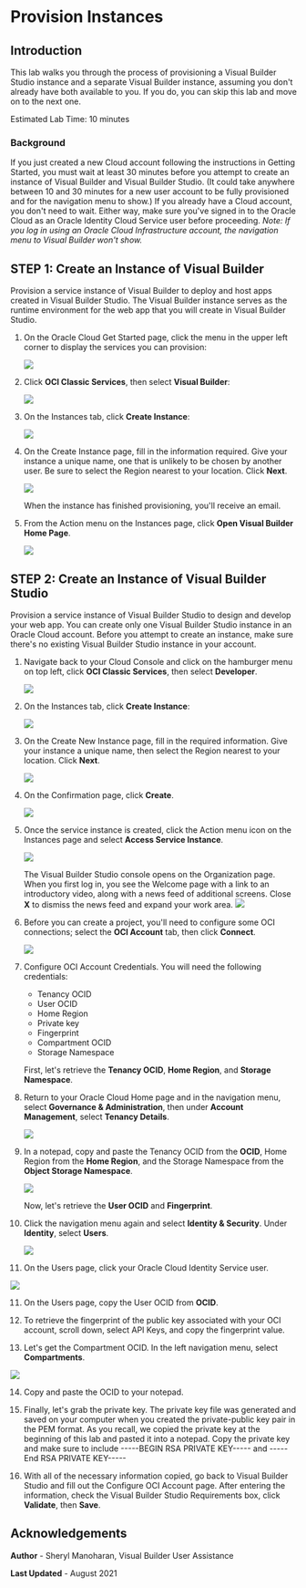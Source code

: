 # Provision Instances

## Introduction

This lab walks you through the process of provisioning a Visual Builder Studio instance and a separate Visual Builder instance, assuming you don't already have both available to you. If you do, you can skip this lab and move on to the next one.


Estimated Lab Time: 10 minutes

### Background
If you just created a new Cloud account following the instructions in Getting Started, you must wait at least 30 minutes before you attempt to create an instance of Visual Builder and Visual Builder Studio. (It could take anywhere between 10 and 30 minutes for a new user account to be fully provisioned and for the navigation menu to show.) If you already have a Cloud account, you don't need to wait. Either way, make sure you've signed in to the Oracle Cloud as an Oracle Identity Cloud Service user before proceeding. *Note: If you log in using an Oracle Cloud Infrastructure account, the navigation menu to Visual Builder won't show.*

## **STEP 1**: Create an Instance of Visual Builder
Provision a service instance of Visual Builder to deploy and host apps created in Visual Builder Studio. The Visual Builder instance serves as the runtime environment for the web app that you will create in Visual Builder Studio.

1.  On the Oracle Cloud Get Started page, click the menu in the upper left corner to display the services you can provision:

    ![](./images/hamburger.png)

2.  Click **OCI Classic Services**, then select **Visual Builder**:

    ![](./images/platform.png)

3.  On the Instances tab, click **Create Instance**:

    ![](./images/create_instance.png)


4.  On the Create Instance page, fill in the information required.  Give your instance a unique name, one that is unlikely to be chosen by another user.  Be sure to select the Region nearest to your location.  Click **Next**.

    ![](./images/detail.png)

    When the instance has finished provisioning, you'll receive an email.  

5. From the Action menu on the Instances page, click **Open Visual Builder Home Page**.

   ![](./images/open.png)

## **STEP 2:** Create an Instance of Visual Builder Studio
Provision a service instance of Visual Builder Studio to design and develop your web app. You can create only one Visual Builder Studio instance in an Oracle Cloud account. Before you attempt to create an instance, make sure there's no existing Visual Builder Studio instance in your account.

1. Navigate back to your Cloud Console and click on the hamburger menu on top left, click **OCI Classic Services**, then select **Developer**.

   ![](./images/oci-service-navigation-vbs.png)

2. On the Instances tab, click **Create Instance**:

    ![](./images/create_instance_vbs.png)

3. On the Create New Instance page, fill in the required information. Give your instance a unique name, then select the Region nearest to your location. Click **Next**.

   ![](./images/detail_vbs.png)

3. On the Confirmation page, click **Create**.

   ![](./images/confirm_vbs.png)

4. Once the service instance is created, click the Action menu icon on the Instances page and select **Access Service Instance**.

   ![](./images/access_instance_vbs.png)

   The Visual Builder Studio console opens on the Organization page. When you first log in, you see the Welcome page with a link to an introductory video, along with a news feed of additional screens. Close **X** to dismiss the news feed and expand your work area.
   ![](./images/vbs_home.png)  

5. Before you can create a project, you'll need to configure some OCI connections; select the **OCI Account** tab, then click **Connect**.

   ![](./images/vbs_oci_tab.png)

6. Configure OCI Account Credentials. You will need the following credentials:
    - Tenancy OCID
    - User OCID
    - Home Region
    - Private key
    - Fingerprint
    - Compartment OCID
    - Storage Namespace

   First, let's retrieve the **Tenancy OCID**, **Home Region**, and **Storage Namespace**.

7. Return to your Oracle Cloud Home page and in the navigation menu, select **Governance & Administration**, then under **Account Management**, select **Tenancy Details**.

   ![](./images/oci-credentials.png)

8. In a notepad, copy and paste the Tenancy OCID from the **OCID**, Home Region from the **Home Region**, and the Storage Namespace from the **Object Storage Namespace**.

   ![](./images/oci-credentials-tenancydetails.png)

   Now, let's retrieve the **User OCID** and **Fingerprint**.

9. Click the navigation menu again and select **Identity & Security**. Under **Identity**, select **Users**.

   ![](./images/oci-credentials-identity.png)

10. On the Users page, click your Oracle Cloud Identity Service user.

   ![](./images/oci-credentials-users.png)

11. On the Users page, copy the User OCID from **OCID**.

12. To retrieve the fingerprint of the public key associated with your OCI account, scroll down, select API Keys, and copy the fingerprint value.

13. Let's get the Compartment OCID. In the left navigation menu, select **Compartments**.

   ![](./images/oci-credentials-compartments.png)

14. Copy and paste the OCID to your notepad.

15. Finally, let's grab the private key. The private key file was generated and saved on your computer when you created the private-public key pair in the PEM format. As you recall, we copied the private key at the beginning of this lab and pasted it into a notepad. Copy the private key and make sure to include -----BEGIN RSA PRIVATE KEY----- and -----End RSA PRIVATE KEY-----

16. With all of the necessary information copied, go back to Visual Builder Studio and fill out the Configure OCI Account page. After entering the information, check the Visual Builder Studio Requirements box, click **Validate**, then **Save**.









## Acknowledgements
**Author** - Sheryl Manoharan, Visual Builder User Assistance

**Last Updated** - August 2021
